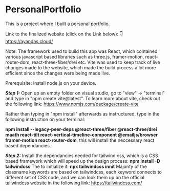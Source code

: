 # PersonalPortfolio
This is a project where I built a personal portfolio.

Link to the finalized website (click on the Link below): 👇<br>
https://ayandas.cloud/

Note: The framework used to build this app was React, which contained various javascript based libraries such as three.js, framer-motion, react-router-dom, react-three-fiber/drei etc. Vite was used to keep track of live changes made to the website, which made the build process a lot more efficient since the changes were being made live.

Prerequisite: Install node.js on your device.

<b><i>Step 1:</b></i> Open up an empty folder on visual studio, go to "view" -> "terminal" and type in "npm create vite@latest". To learn more about vite, check out the following link:
 https://www.npmjs.com/package/create-vite
 
Rather than typing in "npm install" afterwards as instructured, type in the following instruction on your terminal: 

<b>npm install --legacy-peer-deps @react-three/fiber @react-three/drei maath react-tilt react-vertical-timeline-component @emailjs/browser framer-motion react-router-dom</b>, this will install the neccessary react based dependancies.

<b><i>Step 2:</b></i> Install the dependancies needed for tailwind css, which is a CSS based framework which will speed up the design process: <b>npm install -D tailwindcss</b>
The to initialize it: <b>npx tailwindcss innit</b>
Majority of the classname keywords are based on tailwindcss, each keyword connects to different set of CSS code, and we can look them up on the official tailwindcss website in the following link: https://tailwindcss.com/










